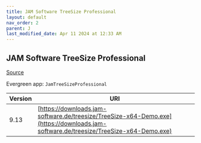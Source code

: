 ```yaml
---
title: JAM Software TreeSize Professional
layout: default
nav_order: 2
parent: J
last_modified_date: Apr 11 2024 at 12:33 AM
---
```


## JAM Software TreeSize Professional

[Source](https://www.jam-software.com/treesize/)

Evergreen app: `JamTreeSizeProfessional`

| Version | URI                                                                                                                                  |
| ------- | ------------------------------------------------------------------------------------------------------------------------------------ |
| 9.13    | [https://downloads.jam-software.de/treesize/TreeSize-x64-Demo.exe](https://downloads.jam-software.de/treesize/TreeSize-x64-Demo.exe) |
